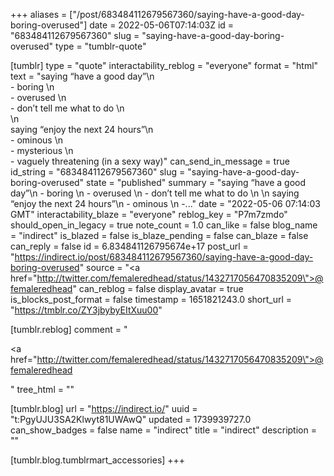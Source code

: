 +++
aliases = ["/post/683484112679567360/saying-have-a-good-day-boring-overused"]
date = 2022-05-06T07:14:03Z
id = "683484112679567360"
slug = "saying-have-a-good-day-boring-overused"
type = "tumblr-quote"

[tumblr]
type = "quote"
interactability_reblog = "everyone"
format = "html"
text = "saying “have a good day”\n<br/>- boring \n<br/>- overused \n<br/>- don’t tell me what to do \n<br/>\n<br/>saying “enjoy the next 24 hours”\n<br/>- ominous \n<br/>- mysterious \n<br/>- vaguely threatening (in a sexy way)"
can_send_in_message = true
id_string = "683484112679567360"
slug = "saying-have-a-good-day-boring-overused"
state = "published"
summary = "saying “have a good day”\n - boring \n - overused \n - don’t tell me what to do \n \n saying “enjoy the next 24 hours”\n - ominous \n -..."
date = "2022-05-06 07:14:03 GMT"
interactability_blaze = "everyone"
reblog_key = "P7m7zmdo"
should_open_in_legacy = true
note_count = 1.0
can_like = false
blog_name = "indirect"
is_blazed = false
is_blaze_pending = false
can_blaze = false
can_reply = false
id = 6.834841126795674e+17
post_url = "https://indirect.io/post/683484112679567360/saying-have-a-good-day-boring-overused"
source = "<a href=\"http://twitter.com/femaleredhead/status/1432717056470835209\">@femaleredhead</a>"
can_reblog = false
display_avatar = true
is_blocks_post_format = false
timestamp = 1651821243.0
short_url = "https://tmblr.co/ZY3jbybyEItXuu00"

[tumblr.reblog]
comment = "<p><a href=\"http://twitter.com/femaleredhead/status/1432717056470835209\">@femaleredhead</a></p>"
tree_html = ""

[tumblr.blog]
url = "https://indirect.io/"
uuid = "t:PgyUJU3SA2Klwyt81UWAwQ"
updated = 1739939727.0
can_show_badges = false
name = "indirect"
title = "indirect"
description = ""

[tumblr.blog.tumblrmart_accessories]
+++
